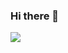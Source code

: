 ### Hi there 👋

<a href="https://github-readme-stats.vercel.app/api/top-langs/?username=matthprost&langs_count=7&layout=compact&hide=makefile&hide_border=true">
  <img align="center" src="https://github-readme-stats.vercel.app/api/top-langs/?username=matthprost&langs_count=7&layout=compact&hide=makefile&hide_border=true" />
</a>

